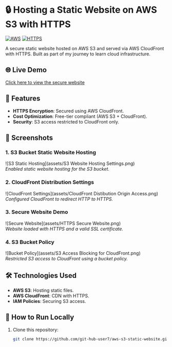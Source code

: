 # 🔒 Hosting a Static Website on AWS S3 with HTTPS

[![AWS](https://img.shields.io/badge/AWS-FF9900?style=for-the-badge&logo=amazonaws&logoColor=white)](https://aws.amazon.com)
[![HTTPS](https://img.shields.io/badge/HTTPS-009688?style=for-the-badge&logo=letsencrypt&logoColor=white)](https://en.wikipedia.org/wiki/HTTPS)

A secure static website hosted on AWS S3 and served via AWS CloudFront with HTTPS. Built as part of my journey to learn cloud infrastructure.

## 🌐 Live Demo  
[Click here to view the secure website](https://d3ixzdcla3y4p.cloudfront.net/)  

## 🚀 Features  
- **HTTPS Encryption**: Secured using AWS CloudFront.  
- **Cost Optimization**: Free-tier compliant (AWS S3 + CloudFront).  
- **Security**: S3 access restricted to CloudFront only.  

## 📸 Screenshots  

### 1. S3 Bucket Static Website Hosting  
![S3 Static Hosting](assets/S3 Website Hosting Settings.png)  
*Enabled static website hosting for the S3 bucket.*  

### 2. CloudFront Distribution Settings  
![CloudFront Settings](assets/CloudFront Distibution Origin Access.png)  
*Configured CloudFront to redirect HTTP to HTTPS.*  

### 3. Secure Website Demo  
![Secure Website](assets/HTTPS Secure Website.png)  
*Website loaded with HTTPS and a valid SSL certificate.*  

### 4. S3 Bucket Policy  
![Bucket Policy](assets/S3 Access Blocking for CloudFront.png)  
*Restricted S3 access to CloudFront using a bucket policy.*  

## 🛠️ Technologies Used  
- **AWS S3**: Hosting static files.  
- **AWS CloudFront**: CDN with HTTPS.  
- **IAM Policies**: Securing S3 access.  

## 🔧 How to Run Locally  
1. Clone this repository:  
   ```bash  
   git clone https://github.com/git-hub-user7/aws-s3-static-website.git  
